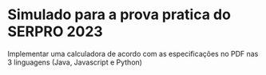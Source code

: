 # Simulado para a prova pratica do SERPRO 2023

Implementar uma calculadora de acordo com as especificações no PDF nas 3 linguagens (Java, Javascript e Python)